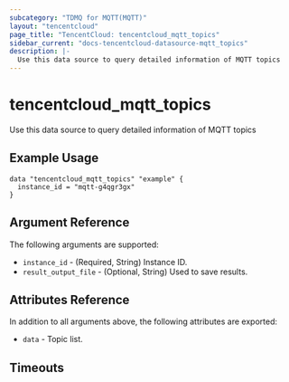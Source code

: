 ```yaml
---
subcategory: "TDMQ for MQTT(MQTT)"
layout: "tencentcloud"
page_title: "TencentCloud: tencentcloud_mqtt_topics"
sidebar_current: "docs-tencentcloud-datasource-mqtt_topics"
description: |-
  Use this data source to query detailed information of MQTT topics
---
```


# tencentcloud_mqtt_topics

Use this data source to query detailed information of MQTT topics

## Example Usage

```hcl
data "tencentcloud_mqtt_topics" "example" {
  instance_id = "mqtt-g4qgr3gx"
}
```

## Argument Reference

The following arguments are supported:

* `instance_id` - (Required, String) Instance ID.
* `result_output_file` - (Optional, String) Used to save results.

## Attributes Reference

In addition to all arguments above, the following attributes are exported:

* `data` - Topic list.


## Timeouts

<no value>


